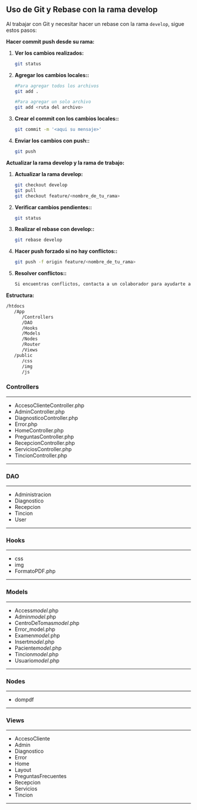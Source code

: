 
## Uso de Git y Rebase con la rama develop

Al trabajar con Git y necesitar hacer un rebase con la rama `develop`, sigue estos pasos:

**Hacer commit push desde su rama:**

1. **Ver los cambios realizados:**

   ```bash
   git status
   ```

2. **Agregar los cambios locales::**

   ```bash
   #Para agregar todos los archivos
   git add .

   #Para agregar un solo archivo
   git add <ruta del archivo>
   ```

3. **Crear el commit con los cambios locales::**

   ```bash
   git commit -m '<aqui su mensaje>'
   ```

4. **Enviar los cambios con push::**

   ```bash
   git push
   ```

**Actualizar la rama develop y la rama de trabajo:**

1. **Actualizar la rama develop:**

   ```bash
   git checkout develop
   git pull
   git checkout feature/<nombre_de_tu_rama>
   ```

2. **Verificar cambios pendientes::**

   ```bash
   git status
   ```

3. **Realizar el rebase con develop::**

   ```bash
   git rebase develop
   ```

4. **Hacer push forzado si no hay conflictos::**

   ```bash
   git push -f origin feature/<nombre_de_tu_rama>
   ```

5. **Resolver conflictos::**
   ```bash
   Si encuentras conflictos, contacta a un colaborador para ayudarte a resolverlos.
   ```

**Estructura:**

```bash
/htdocs
   /App
      /Controllers
      /DAO
      /Hooks
      /Models
      /Nodes
      /Router
      /Views
   /public
      /css
      /img
      /js
```

### Controllers

<hr>

- AccesoClienteController.php
- AdminController.php
- DiagnosticoController.php
- Error.php
- HomeController.php
- PreguntasController.php
- RecepcionController.php
- ServiciosController.php
- TincionController.php

<hr>

### DAO

<hr>

- Administracion
- Diagnostico
- Recepcion
- Tincion
- User

<hr>

### Hooks

<hr>

- css
- img
- FormatoPDF.php

<hr>

### Models

<hr>

- Access*model*.php
- Admin*model*.php
- CentroDeTomas*model*.php
- Error_model.php
- Examen*model*.php
- Insert*model*.php
- Paciente*model*.php
- Tincion*model*.php
- Usuario*model*.php

<hr>

### Nodes

<hr>

- dompdf

<hr>

### Views

<hr>

- AccesoCliente
- Admin
- Diagnostico
- Error
- Home
- Layout
- PreguntasFrecuentes
- Recepcion
- Servicios
- Tincion

<hr>
